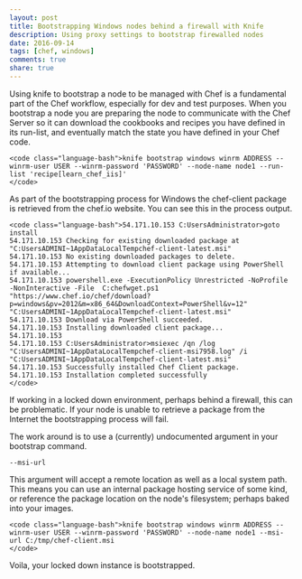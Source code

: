 ```yaml
---
layout: post
title: Bootstrapping Windows nodes behind a firewall with Knife
description: Using proxy settings to bootstrap firewalled nodes
date: 2016-09-14
tags: [chef, windows]
comments: true
share: true
---
```



Using knife to bootstrap a node to be managed with Chef is a fundamental part of the Chef workflow, especially for dev and test purposes. When you bootstrap a node you are preparing the node to communicate with the Chef Server so it can download the cookbooks and recipes you have defined in its run-list, and eventually match the state you have defined in your Chef code.



    
    <code class="language-bash">knife bootstrap windows winrm ADDRESS --winrm-user USER --winrm-password 'PASSWORD' --node-name node1 --run-list 'recipe[learn_chef_iis]'  
    </code>





As part of the bootstrapping process for Windows the chef-client package is retrieved from the chef.io website. You can see this in the process output.




    
    <code class="language-bash">54.171.10.153 C:UsersAdministrator>goto install  
    54.171.10.153 Checking for existing downloaded package at "C:UsersADMINI~1AppDataLocalTempchef-client-latest.msi"  
    54.171.10.153 No existing downloaded packages to delete.  
    54.171.10.153 Attempting to download client package using PowerShell if available...  
    54.171.10.153 powershell.exe -ExecutionPolicy Unrestricted -NoProfile -NonInteractive -File  C:chefwget.ps1 "https://www.chef.io/chef/download?p=windows&pv=2012&m=x86_64&DownloadContext=PowerShell&v=12" "C:UsersADMINI~1AppDataLocalTempchef-client-latest.msi"  
    54.171.10.153 Download via PowerShell succeeded.  
    54.171.10.153 Installing downloaded client package...  
    54.171.10.153  
    54.171.10.153 C:UsersAdministrator>msiexec /qn /log "C:UsersADMINI~1AppDataLocalTempchef-client-msi7958.log" /i "C:UsersADMINI~1AppDataLocalTempchef-client-latest.msi"  
    54.171.10.153 Successfully installed Chef Client package.  
    54.171.10.153 Installation completed successfully  
    </code>





If working in a locked down environment, perhaps behind a firewall, this can be problematic. If your node is unable to retrieve a package from the Internet the bootstrapping process will fail.





The work around is to use a (currently) undocumented argument in your bootstrap command.





`--msi-url`





This argument will accept a remote location as well as a local system path. This means you can use an internal package hosting service of some kind, or reference the package location on the node's filesystem; perhaps baked into your images.




    
    <code class="language-bash">knife bootstrap windows winrm ADDRESS --winrm-user USER --winrm-password 'PASSWORD' --node-name node1 --msi-url C:/tmp/chef-client.msi  
    </code>





Voila, your locked down instance is bootstrapped.
